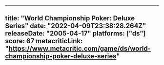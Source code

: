 
---
title: "World Championship Poker: Deluxe Series"
date: "2022-04-09T23:38:28.264Z"
releaseDate: "2005-04-17"
platforms: ["ds"]
score: 67
metacriticLink: "https://www.metacritic.com/game/ds/world-championship-poker-deluxe-series"
---
